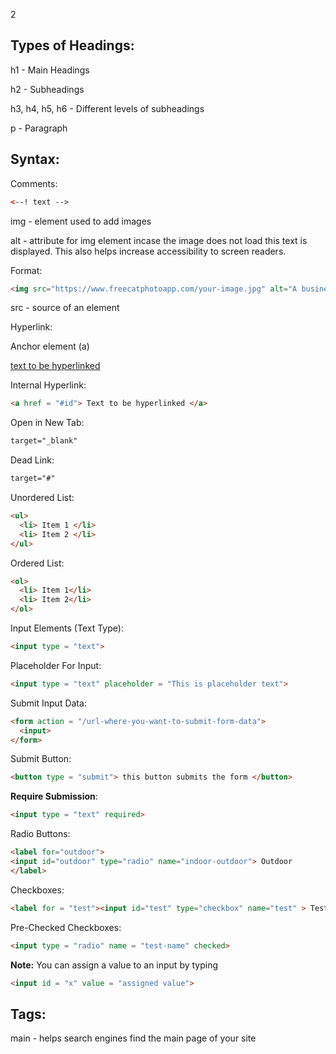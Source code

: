 2
## Types of Headings:
h1 - Main Headings

h2 - Subheadings
 
h3, h4, h5, h6 - Different levels of subheadings

p - Paragraph

## Syntax:

Comments: 
```HTML
<--! text -->
```


img - element used to add images

alt - attribute for img element incase the image does not load this text is displayed. This also helps increase accessibility to screen readers.

Format:
```HTML
<img src="https://www.freecatphotoapp.com/your-image.jpg" alt="A business cat wearing a necktie.">
```

src - source of an element

Hyperlink:

Anchor element (a)

<a href = "link"> text to be hyperlinked </a>

Internal Hyperlink:
```HTML
<a href = "#id"> Text to be hyperlinked </a>
```

Open in New Tab: 
```HTML
target="_blank"
```

Dead Link:

```HTML
target="#"
```

Unordered List:
```HTML
<ul> 
  <li> Item 1 </li>
  <li> Item 2 </li> 
</ul> 
```

Ordered List:
```HTML
<ol>
  <li> Item 1</li>
  <li> Item 2</li>
</ol>
```

Input Elements (Text Type):
``` HTML
<input type = "text"> 
```

Placeholder For Input:
```HTML
<input type = "text" placeholder = "This is placeholder text">
```

Submit Input Data:
```HTML
<form action = "/url-where-you-want-to-submit-form-data">
  <input>
</form>
```

Submit Button:
```HTML
<button type = "submit"> this button submits the form </button>
```

**Require Submission**:
```HTML
<input type = "text" required>
```

Radio Buttons:
```HTML
<label for="outdoor">
<input id="outdoor" type="radio" name="indoor-outdoor"> Outdoor
</label>
```

Checkboxes:
```HTML
<label for = "test"><input id="test" type="checkbox" name="test" > Test1 </label>
```

Pre-Checked Checkboxes:
```HTML
<input type = "radio" name = "test-name" checked>
```

**Note:** You can assign a value to an input by typing
```HTML
<input id = "x" value = "assigned value"> 
```



## Tags:

main - helps search engines find the main page of your site
